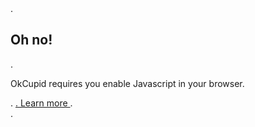 <div class="noscript">. <h2 class="noscript-title">Oh no!</h2>. <p class="noscript-text">OkCupid requires you enable Javascript in your browser.</p>. <a class="flatbutton blue" href="https://enable-javascript.com/" target="\_blank" rel="noopener noreferrer">. Learn more </a>. </div>.